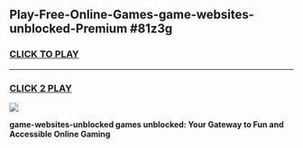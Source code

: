 
## Play-Free-Online-Games-game-websites-unblocked-Premium #81z3g
<h3>
<a href="https://premium.freeplayer.one?title=game-websites-unblocked&ref=8M">CLICK TO PLAY</a></h3>
<hr>

<h3>
<a href="https://premium.freeplayer.one?title=game-websites-unblocked&ref=8M">CLICK 2 PLAY</a>
  
</h3>

<a href="https://premium.freeplayer.one?title=game-websites-unblocked&ref=8M"><img src="https://clearcache.store/games.png"></a>


**game-websites-unblocked games unblocked: Your Gateway to Fun and Accessible Online Gaming**
